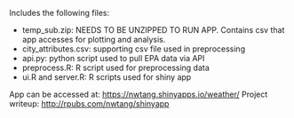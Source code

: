 Includes the following files:
- temp_sub.zip: NEEDS TO BE UNZIPPED TO RUN APP. Contains csv that app accesses for plotting and analysis.
- city_attributes.csv: supporting csv file used in preprocessing
- api.py: python script used to pull EPA data via API
- preprocess.R: R script used for preprocessing data
- ui.R and server.R: R scripts used for shiny app

App can be accessed at: https://nwtang.shinyapps.io/weather/
Project writeup: http://rpubs.com/nwtang/shinyapp

